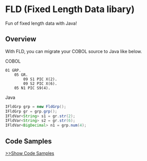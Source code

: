 # FLD (Fixed Length Data libary)

Fun of fixed length data with Java!

## Overview

With FLD, you can migrate your COBOL source to Java like below.

COBOL
```cobol
01 GRP.
    05 GR.
        09 S1 PIC X(2).
        09 S2 PIC X(6).
    05 N1 PIC S9(4).
```

Java
```java
IFldGrp grp = new FldGrp();
IFldGrp gr = grp.grp();
IFldVar<String> s1 = gr.str(2);
IFldVar<String> s2 = gr.str(6);
IFldVar<BigDecimal> n1 = grp.num(4);
```

## Code Samples

[>>Show Code Samples](https://github.com/kazuhikoarase/fld/blob/master/src/test/java/CodeSamples.java)
